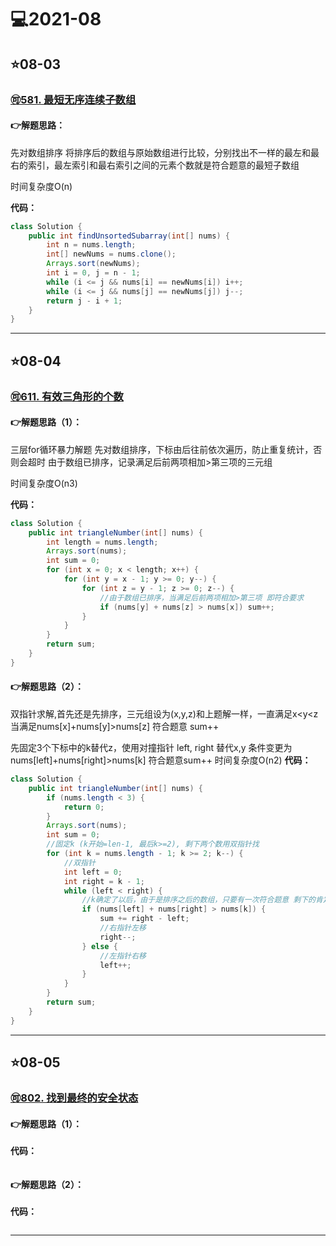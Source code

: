 # 💻2021-08

## ⭐08-03

### [🉑581. 最短无序连续子数组](https://leetcode-cn.com/problems/shortest-unsorted-continuous-subarray/)

#### 👉解题思路：

先对数组排序 将排序后的数组与原始数组进行比较，分别找出不一样的最左和最右的索引，最左索引和最右索引之间的元素个数就是符合题意的最短子数组

时间复杂度O(n)

**代码：**

```java
class Solution {
    public int findUnsortedSubarray(int[] nums) {
        int n = nums.length;
        int[] newNums = nums.clone();
        Arrays.sort(newNums);
        int i = 0, j = n - 1;
        while (i <= j && nums[i] == newNums[i]) i++;
        while (i <= j && nums[j] == newNums[j]) j--;
        return j - i + 1;
    }
}
```

***

## ⭐08-04

### [🉑611. 有效三角形的个数](https://leetcode-cn.com/problems/valid-triangle-number/)

#### 👉解题思路（1）：

三层for循环暴力解题 先对数组排序，下标由后往前依次遍历，防止重复统计，否则会超时 由于数组已排序，记录满足后前两项相加>第三项的三元组

时间复杂度O(n3)

**代码：**

```java
class Solution {
    public int triangleNumber(int[] nums) {
        int length = nums.length;
        Arrays.sort(nums);
        int sum = 0;
        for (int x = 0; x < length; x++) {
            for (int y = x - 1; y >= 0; y--) {
                for (int z = y - 1; z >= 0; z--) {
                    //由于数组已排序，当满足后前两项相加>第三项 即符合要求
                    if (nums[y] + nums[z] > nums[x]) sum++;
                }
            }
        }
        return sum;
    }
}
```

#### 👉解题思路（2）：

双指针求解,首先还是先排序，三元组设为(x,y,z)和上题解一样，一直满足x<y<z 当满足nums[x]+nums[y]>nums[z] 符合题意 sum++

先固定3个下标中的k替代z，使用对撞指针 left, right 替代x,y 条件变更为nums[left]+nums[right]>nums[k] 符合题意sum++
时间复杂度O(n2)
**代码：**

```java
class Solution {
    public int triangleNumber(int[] nums) {
        if (nums.length < 3) {
            return 0;
        }
        Arrays.sort(nums);
        int sum = 0;
        //固定k (k开始=len-1, 最后k>=2), 剩下两个数用双指针找
        for (int k = nums.length - 1; k >= 2; k--) {
            //双指针
            int left = 0;
            int right = k - 1;
            while (left < right) {
                //k确定了以后，由于是排序之后的数组，只要有一次符合题意 剩下的肯定就符合，统计right-left即可
                if (nums[left] + nums[right] > nums[k]) {
                    sum += right - left;
                    //右指针左移
                    right--;
                } else {
                    //左指针右移
                    left++;
                }
            }
        }
        return sum;
    }
}
```

***

## ⭐08-05

### [🉑802. 找到最终的安全状态](https://leetcode-cn.com/problems/find-eventual-safe-states/)

#### 👉解题思路（1）：

**代码：**

```java

```

#### 👉解题思路（2）：

**代码：**

```java

```

***